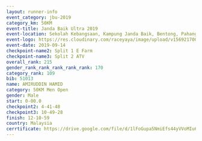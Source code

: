 ```yaml
---
layout: runner-info 
event_category: jbu-2019 
category_km: 50KM 
event-title: Janda Baik Ultra 2019 
event-location: Sekolah Kebangsaan, Kampung Janda Baik, Bentong, Pahang, Malaysia 
event-logo: https://res.cloudinary.com/raceyaya/image/upload/v1569217009/logo/janda-baik_vch1pc.jpg 
event-date: 2019-09-14 
checkpoint-name2: Split 1 E Farm 
checkpoint-name3: Split 2 ATV 
overall_rank: 215
gender_rank_rank_rank_rank_rank: 170
category_rank: 109
bib: 51013
name: AMIRUDDIN HAMID
category: 50KM Men Open
gender: Male
start: 0-00.0
checkpoint2: 4-41-48
checkpoint3: 10-49-28
finish: 12-10-59
country: Malaysia
cerrtificate: https://drive.google.com/file/d/1lFoGupa5NmiEfs44yVVoMIu6yzmqhI41/view?usp=sharing
---
```

